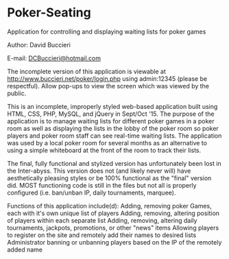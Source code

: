 # Poker-Seating
Application for controlling and displaying waiting lists for poker games

Author: David Buccieri

E-mail: DCBuccieri@hotmail.com

The incomplete version of this application is viewable at http://www.buccieri.net/poker/login.php using admin:12345 (please be respectful). Allow pop-ups to view the screen which was viewed by the public.

This is an incomplete, improperly styled web-based application built using HTML, CSS, PHP, MySQL, and jQuery in Sept/Oct '15. The purpose of the application is to manage waiting lists for different poker games in a poker room as well as displaying the lists in the lobby of the poker room so poker players and poker room staff can see real-time waiting lists. The application was used by a local poker room for several months as an alternative to using a simple whiteboard at the front of the room to track their lists.

The final, fully functional and stylized version has unfortunately been lost in the Inter-abyss. This version does not (and likely never will) have aesthetically pleasing styles or be 100% functional as the "final" version did. MOST functioning code is still in the files but not all is properly configured (i.e. ban/unban IP, daily tournaments, marquee).

Functions of this application include(d):
Adding, removing poker Games, each with it's own unique list of players
Adding, removing, altering position of players within each separate list
Adding, removing, altering daily tournaments, jackpots, promotions, or other "news" items
Allowing players to register on the site and remotely add their names to desired lists
Administrator banning or unbanning players based on the IP of the remotely added name
